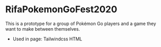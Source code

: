 # RifaPokemonGoFest2020


This is a prototype for a group of Pokémon Go players and a game they want to make between themselves.

- Used in page:
Tailwindcss
HTML
